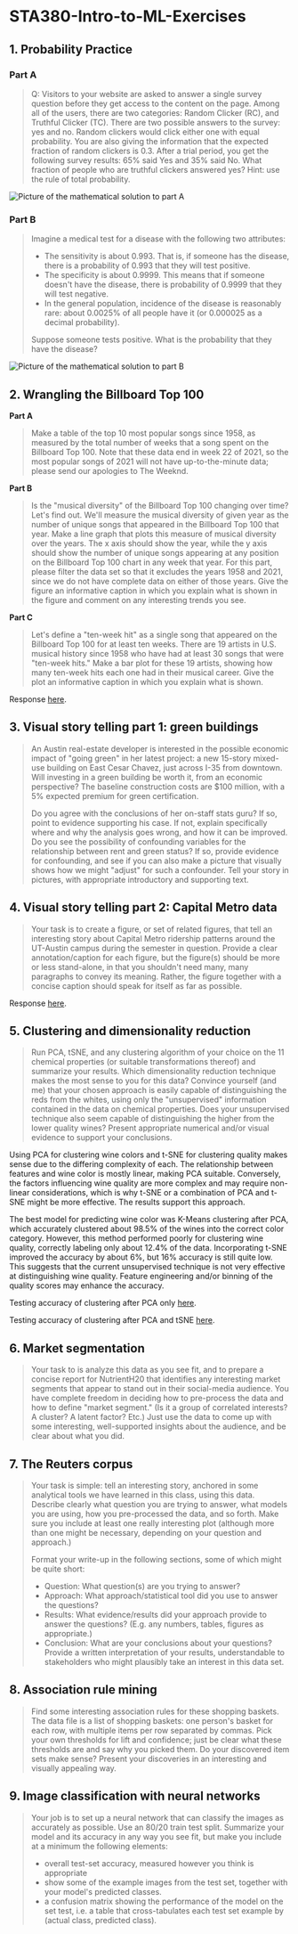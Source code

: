 # STA380-Intro-to-ML-Exercises

## 1. Probability Practice
### **Part A** 
> Q: Visitors to your website are asked to answer a single survey question before they get access to the content on the page. Among all of the users, there are two categories: Random Clicker (RC), and Truthful Clicker (TC). There are two possible answers to the survey: yes and no. Random clickers would click either one with equal probability. You are also giving the information that the expected fraction of random clickers is 0.3. After a trial period, you get the following survey results: 65% said Yes and 35% said No. What fraction of people who are truthful clickers answered yes? Hint: use the rule of total probability.

![Picture of the mathematical solution to part A](Q1/Part-A-Solution.jpg)

### **Part B**
> Imagine a medical test for a disease with the following two attributes:
> 
> - The sensitivity is about 0.993. That is, if someone has the disease, there is a probability of 0.993 that they will test positive.
> - The specificity is about 0.9999. This means that if someone doesn't have the disease, there is probability of 0.9999 that they will test negative.
> - In the general population, incidence of the disease is reasonably rare: about 0.0025% of all people have it (or 0.000025 as a decimal probability).
>
> Suppose someone tests positive. What is the probability that they have the disease?

![Picture of the mathematical solution to part B](Q1/Part-B-Solution.jpg)


## 2. Wrangling the Billboard Top 100
**Part A**
> Make a table of the top 10 most popular songs since 1958, as measured by the total number of weeks that a song spent on the Billboard Top 100. Note that these data end in week 22 of 2021, so the most popular songs of 2021 will not have up-to-the-minute data; please send our apologies to The Weeknd.

**Part B**
> Is the "musical diversity" of the Billboard Top 100 changing over time? Let's find out. We'll measure the musical diversity of given year as the number of unique songs that appeared in the Billboard Top 100 that year. Make a line graph that plots this measure of musical diversity over the years. The x axis should show the year, while the y axis should show the number of unique songs appearing at any position on the Billboard Top 100 chart in any week that year. For this part, please filter the data set so that it excludes the years 1958 and 2021, since we do not have complete data on either of those years. Give the figure an informative caption in which you explain what is shown in the figure and comment on any interesting trends you see.

**Part C**
> Let's define a "ten-week hit" as a single song that appeared on the Billboard Top 100 for at least ten weeks. There are 19 artists in U.S. musical history since 1958 who have had at least 30 songs that were "ten-week hits." Make a bar plot for these 19 artists, showing how many ten-week hits each one had in their musical career. Give the plot an informative caption in which you explain what is shown.

Response [here](Q2/Wrangling-the-Billboard-Top-100.md).


## 3. Visual story telling part 1: green buildings
> An Austin real-estate developer is interested in the possible economic impact of "going green" in her latest project: a new 15-story mixed-use building on East Cesar Chavez, just across I-35 from downtown. Will investing in a green building be worth it, from an economic perspective? The baseline construction costs are $100 million, with a 5% expected premium for green certification.
> 
> Do you agree with the conclusions of her on-staff stats guru? If so, point to evidence supporting his case. If not, explain specifically where and why the analysis goes wrong, and how it can be improved. Do you see the possibility of confounding variables for the relationship between rent and green status? If so, provide evidence for confounding, and see if you can also make a picture that visually shows how we might "adjust" for such a confounder. Tell your story in pictures, with appropriate introductory and supporting text.


## 4. Visual story telling part 2: Capital Metro data
> Your task is to create a figure, or set of related figures, that tell an interesting story about Capital Metro ridership patterns around the UT-Austin campus during the semester in question. Provide a clear annotation/caption for each figure, but the figure(s) should be more or less stand-alone, in that you shouldn't need many, many paragraphs to convey its meaning. Rather, the figure together with a concise caption should speak for itself as far as possible.

Response [here](Q4/Visual-Story-Telling-Pt2-CapMetro.md).

## 5. Clustering and dimensionality reduction
> Run PCA, tSNE, and any clustering algorithm of your choice on the 11 chemical properties (or suitable transformations thereof) and summarize your results. Which dimensionality reduction technique makes the most sense to you for this data? Convince yourself (and me) that your chosen approach is easily capable of distinguishing the reds from the whites, using only the "unsupervised" information contained in the data on chemical properties. Does your unsupervised technique also seem capable of distinguishing the higher from the lower quality wines? Present appropriate numerical and/or visual evidence to support your conclusions.

Using PCA for clustering wine colors and t-SNE for clustering quality makes sense due to the differing complexity of each. The relationship between features and wine color is mostly linear, making PCA suitable. Conversely, the factors influencing wine quality are more complex and may require non-linear considerations, which is why t-SNE or a combination of PCA and t-SNE might be more effective. The results support this approach.

The best model for predicting wine color was K-Means clustering after PCA, which accurately clustered about 98.5% of the wines into the correct color category. However, this method performed poorly for clustering wine quality, correctly labeling only about 12.4% of the data. Incorporating t-SNE improved the accuracy by about 6%, but 16% accuracy is still quite low. This suggests that the current unsupervised technique is not very effective at distinguishing wine quality. Feature engineering and/or binning of the quality scores may enhance the accuracy.

Testing accuracy of clustering after PCA only [here](Q5/Clustering---Dimensionality-Reduction.md).

Testing accuracy of clustering after PCA and tSNE [here](Q5/Clustering-&-Dimensionality-Reduction.ipynb).

## 6. Market segmentation
> Your task to is analyze this data as you see fit, and to prepare a concise report for NutrientH20 that identifies any interesting market segments that appear to stand out in their social-media audience. You have complete freedom in deciding how to pre-process the data and how to define "market segment." (Is it a group of correlated interests? A cluster? A latent factor? Etc.) Just use the data to come up with some interesting, well-supported insights about the audience, and be clear about what you did.


## 7. The Reuters corpus
> Your task is simple: tell an interesting story, anchored in some analytical tools we have learned in this class, using this data. Describe clearly what question you are trying to answer, what models you are using, how you pre-processed the data, and so forth. Make sure you include at least one really interesting plot (although more than one might be necessary, depending on your question and approach.)
>
> Format your write-up in the following sections, some of which might be quite short:
>
> - Question: What question(s) are you trying to answer?
> - Approach: What approach/statistical tool did you use to answer the questions?
> - Results: What evidence/results did your approach provide to answer the questions? (E.g. any numbers, tables, figures as appropriate.)
> - Conclusion: What are your conclusions about your questions? Provide a written interpretation of your results, understandable to stakeholders who might plausibly take an interest in this data set.


## 8. Association rule mining
> Find some interesting association rules for these shopping baskets. The data file is a list of shopping baskets: one person's basket for each row, with multiple items per row separated by commas. Pick your own thresholds for lift and confidence; just be clear what these thresholds are and say why you picked them. Do your discovered item sets make sense? Present your discoveries in an interesting and visually appealing way.


## 9. Image classification with neural networks
> Your job is to set up a neural network that can classify the images as accurately as possible. Use an 80/20 train test split. Summarize your model and its accuracy in any way you see fit, but make you include at a minimum the following elements:
> - overall test-set accuracy, measured however you think is appropriate
> - show some of the example images from the test set, together with your model's predicted classes.
> - a confusion matrix showing the performance of the model on the set test, i.e. a table that cross-tabulates each test set example by (actual class, predicted class).

